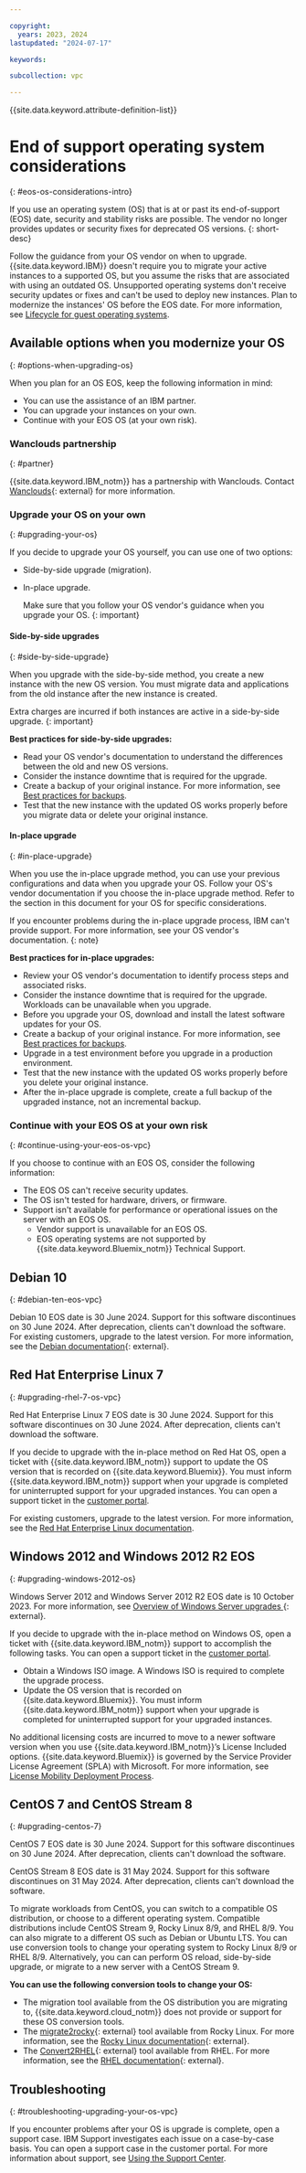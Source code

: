 ```yaml
---

copyright:
  years: 2023, 2024
lastupdated: "2024-07-17"

keywords:

subcollection: vpc

---
```


{{site.data.keyword.attribute-definition-list}}

# End of support operating system considerations
{: #eos-os-considerations-intro}

If you use an operating system (OS) that is at or past its end-of-support (EOS) date, security and stability risks are possible. The vendor no longer provides updates or security fixes for deprecated OS versions.
{: short-desc}

Follow the guidance from your OS vendor on when to upgrade. {{site.data.keyword.IBM}} doesn't require you to migrate your active instances to a supported OS, but you assume the risks that are associated with using an outdated OS. Unsupported operating systems don't receive security updates or fixes and can't be used to deploy new instances. Plan to modernize the instances' OS before the EOS date. For more information, see [Lifecycle for guest operating systems](/docs/vpc?topic=vpc-guest-os-lifecycle).

## Available options when you modernize your OS
{: #options-when-upgrading-os}

When you plan for an OS EOS, keep the following information in mind:

* You can use the assistance of an IBM partner.
* You can upgrade your instances on your own.
* Continue with your EOS OS (at your own risk).

### Wanclouds partnership
{: #partner}

{{site.data.keyword.IBM_notm}} has a partnership with Wanclouds. Contact [Wanclouds](https://wanclouds.net/ibm/request){: external} for more information.

### Upgrade your OS on your own
{: #upgrading-your-os}

If you decide to upgrade your OS yourself, you can use one of two options:

- Side-by-side upgrade (migration).
- In-place upgrade.

   Make sure that you follow your OS vendor's guidance when you upgrade your OS.
   {: important}

#### Side-by-side upgrades
{: #side-by-side-upgrade}

When you upgrade with the side-by-side method, you create a new instance with the new OS version. You must migrate data and applications from the old instance after the new instance is created.

Extra charges are incurred if both instances are active in a side-by-side upgrade.
{: important}

**Best practices for side-by-side upgrades:**

- Read your OS vendor's documentation to understand the differences between the old and new OS versions.
- Consider the instance downtime that is required for the upgrade.
- Create a backup of your original instance. For more information, see [Best practices for backups](/docs/vpc?topic=vpc-backups-vpc-best-practices&interface=ui).
- Test that the new instance with the updated OS works properly before you migrate data or delete your original instance.

#### In-place upgrade
{: #in-place-upgrade}

When you use the in-place upgrade method, you can use your previous configurations and data when you upgrade your OS. Follow your OS's vendor documentation if you choose the in-place upgrade method. Refer to the section in this document for your OS for specific considerations.

If you encounter problems during the in-place upgrade process, IBM can't provide support. For more information, see your OS vendor's documentation.
{: note}

**Best practices for in-place upgrades:**

- Review your OS vendor's documentation to identify process steps and associated risks.
- Consider the instance downtime that is required for the upgrade. Workloads can be unavailable when you upgrade.
- Before you upgrade your OS, download and install the latest software updates for your OS.
- Create a backup of your original instance. For more information, see [Best practices for backups](/docs/vpc?topic=vpc-backups-vpc-best-practices&interface=ui).
- Upgrade in a test environment before you upgrade in a production environment.
- Test that the new instance with the updated OS works properly before you delete your original instance.
- After the in-place upgrade is complete, create a full backup of the upgraded instance, not an incremental backup.

### Continue with your EOS OS at your own risk
{: #continue-using-your-eos-os-vpc}

If you choose to continue with an EOS OS, consider the following information:

- The EOS OS can't receive security updates.
- The OS isn't tested for hardware, drivers, or firmware.
- Support isn't available for performance or operational issues on the server with an EOS OS.
   - Vendor support is unavailable for an EOS OS.
   - EOS operating systems are not supported by {{site.data.keyword.Bluemix_notm}} Technical Support.

## Debian 10
{: #debian-ten-eos-vpc}

Debian 10 EOS date is 30 June 2024. Support for this software discontinues on 30 June 2024. After deprecation, clients can't download the software. For existing customers, upgrade to the latest version.
For more information, see the [Debian documentation](https://www.debian.org/releases/bookworm/amd64/release-notes/ch-upgrading.en.html){: external}.

## Red Hat Enterprise Linux 7
{: #upgrading-rhel-7-os-vpc}

Red Hat Enterprise Linux 7 EOS date is 30 June 2024. Support for this software discontinues on 30 June 2024. After deprecation, clients can't download the software.

If you decide to upgrade with the in-place method on Red Hat OS, open a ticket with {{site.data.keyword.IBM_notm}} support to update the OS version that is recorded on {{site.data.keyword.Bluemix}}. You must inform {{site.data.keyword.IBM_notm}} support when your upgrade is completed for uninterrupted support for your upgraded instances. You can open a support ticket in the [customer portal](https://cloud.ibm.com/).

For existing customers, upgrade to the latest version. For more information, see the [Red Hat Enterprise Linux documentation](https://access.redhat.com/support/policy/updates/errata).

## Windows 2012 and Windows 2012 R2 EOS
{: #upgrading-windows-2012-os}

Windows Server 2012 and Windows Server 2012 R2 EOS date is 10 October 2023. For more information, see [Overview of Windows Server upgrades
](https://learn.microsoft.com/en-us/windows-server/get-started/upgrade-overview){: external}.

If you decide to upgrade with the in-place method on Windows OS, open a ticket with {{site.data.keyword.IBM_notm}} support to accomplish the following tasks. You can open a support ticket in the [customer portal](https://cloud.ibm.com/).
- Obtain a Windows ISO image. A Windows ISO is required to complete the upgrade process.
- Update the OS version that is recorded on {{site.data.keyword.Bluemix}}. You must inform {{site.data.keyword.IBM_notm}} support when your upgrade is completed for uninterrupted support for your upgraded instances.

No additional licensing costs are incurred to move to a newer software version when you use {{site.data.keyword.IBM_notm}}’s License Included options. {{site.data.keyword.Bluemix}} is governed by the Service Provider License Agreement (SPLA) with Microsoft. For more information, see [License Mobility Deployment Process](/docs/microsoft?topic=microsoft-microsoft-license-mobility-process).



## CentOS 7 and CentOS Stream 8
{: #upgrading-centos-7}

CentOS 7 EOS date is 30 June 2024. Support for this software discontinues on 30 June 2024. After deprecation, clients can't download the software.

CentOS Stream 8 EOS date is 31 May 2024. Support for this software discontinues on 31 May 2024. After deprecation, clients can't download the software.

To migrate workloads from CentOS, you can switch to a compatible OS distribution, or choose to a different operating system. Compatible distributions include CentOS Stream 9, Rocky Linux 8/9, and RHEL 8/9. You can also migrate to a different OS such as Debian or Ubuntu LTS. You can use conversion tools to change your operating system to Rocky Linux 8/9 or RHEL 8/9. Alternatively, you can can perform OS reload, side-by-side upgrade, or migrate to a new server with a CentOS Stream 9.

**You can use the following conversion tools to change your OS:**

- The migration tool available from the OS distribution you are migrating to, {{site.data.keyword.cloud_notm}} does not provide or support for these OS conversion tools.
- The [migrate2rocky](https://github.com/rocky-linux/rocky-tools/tree/main/migrate2rocky){: external} tool available from Rocky Linux. For more information, see the [Rocky Linux documentation](https://docs.rockylinux.org/){: external}.
- The [Convert2RHEL](https://www.redhat.com/en/technologies/linux-platforms/enterprise-linux/migration-process/convert2rhel){: external} tool available from RHEL. For more information, see the [RHEL documentation](https://www.redhat.com/en/technologies/linux-platforms/enterprise-linux/migration-process/convert2rhel){: external}.

## Troubleshooting
{: #troubleshooting-upgrading-your-os-vpc}

If you encounter problems after your OS is upgrade is complete, open a support case. IBM Support investigates each issue on a
case-by-case basis. You can open a support case in the customer portal. For more information about support, see [Using the Support Center](/docs/get-support?topic=get-support-using-avatar).
